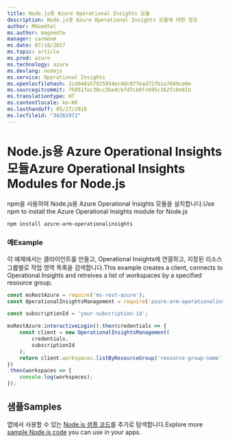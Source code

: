 ```yaml
---
title: Node.js용 Azure Operational Insights 모듈
description: Node.js용 Azure Operational Insights 모듈에 대한 참조
author: MGoedtel
ms.author: magoedte
manager: carmonm
ms.date: 07/18/2017
ms.topic: article
ms.prod: azure
ms.technology: azure
ms.devlang: nodejs
ms.service: Operational Insights
ms.openlocfilehash: 2cd948a57925954ecddc077ead727b1a7689ce0e
ms.sourcegitcommit: 75051fec38cc3be4cb7d7cb6fc695c162fc0e91b
ms.translationtype: HT
ms.contentlocale: ko-KR
ms.lasthandoff: 05/17/2018
ms.locfileid: "34261972"
---
```

# <a name="azure-operational-insights-modules-for-nodejs"></a><span data-ttu-id="d4c6c-103">Node.js용 Azure Operational Insights 모듈</span><span class="sxs-lookup"><span data-stu-id="d4c6c-103">Azure Operational Insights Modules for Node.js</span></span>

<span data-ttu-id="d4c6c-104">npm을 사용하여 Node.js용 Azure Operational Insights 모듈을 설치합니다.</span><span class="sxs-lookup"><span data-stu-id="d4c6c-104">Use npm to install the Azure Operational Insights module for Node.js</span></span>

```bash
npm install azure-arm-operationalinsights
```

### <a name="example"></a><span data-ttu-id="d4c6c-105">예</span><span class="sxs-lookup"><span data-stu-id="d4c6c-105">Example</span></span> 

<span data-ttu-id="d4c6c-106">이 예제에서는 클라이언트를 만들고, Operational Insights에 연결하고, 지정된 리소스 그룹별로 작업 영역 목록을 검색합니다.</span><span class="sxs-lookup"><span data-stu-id="d4c6c-106">This example creates a client, connects to Operational Insights and retreives a list of workspaces by a specified resource group.</span></span>

```javascript
const msRestAzure = require('ms-rest-azure');
const OperationalInsightsManagement = require('azure-arm-operationalinsights');

const subscriptionId = 'your-subscription-id';

msRestAzure.interactiveLogin().then(credentials => {
    const client = new OperationalInsightsManagement(
        credentials,
        subscriptionId
    );
    return client.workspaces.listByResourceGroup('resource-group-name');
})
.then(workspaces => {
    console.log(workspaces);
});
``` 

## <a name="samples"></a><span data-ttu-id="d4c6c-107">샘플</span><span class="sxs-lookup"><span data-stu-id="d4c6c-107">Samples</span></span>

<span data-ttu-id="d4c6c-108">앱에서 사용할 수 있는 [Node.js 샘플 코드](https://azure.microsoft.com/resources/samples/?platform=nodejs)를 추가로 탐색합니다.</span><span class="sxs-lookup"><span data-stu-id="d4c6c-108">Explore more [sample Node.js code](https://azure.microsoft.com/resources/samples/?platform=nodejs) you can use in your apps.</span></span>
